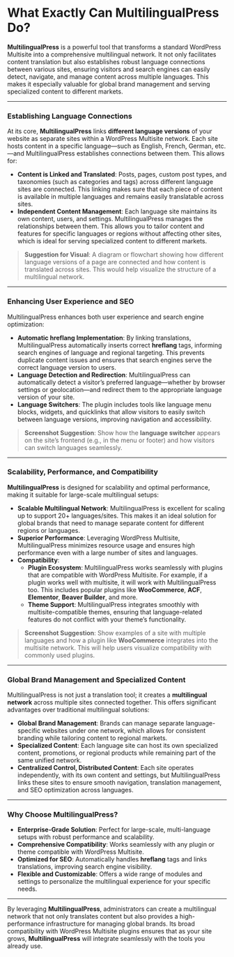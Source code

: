 # What Exactly Can MultilingualPress Do?

**MultilingualPress** is a powerful tool that transforms a standard WordPress Multisite into a comprehensive multilingual network. It not only facilitates content translation but also establishes robust language connections between various sites, ensuring visitors and search engines can easily detect, navigate, and manage content across multiple languages. This makes it especially valuable for global brand management and serving specialized content to different markets.

---

### Establishing Language Connections

At its core, **MultilingualPress** links **different language versions** of your website as separate sites within a WordPress Multisite network. Each site hosts content in a specific language—such as English, French, German, etc.—and MultilingualPress establishes connections between them. This allows for:

- **Content is Linked and Translated**: Posts, pages, custom post types, and taxonomies (such as categories and tags) across different language sites are connected. This linking makes sure that each piece of content is available in multiple languages and remains easily translatable across sites.
- **Independent Content Management**: Each language site maintains its own content, users, and settings. MultilingualPress manages the relationships between them. This allows you to tailor content and features for specific languages or regions without affecting other sites, which is ideal for serving specialized content to different markets.

<!-- Note: Expanded on the benefits of linking content across language sites. Clarified how content linking works and how MultilingualPress manages multilingual workflows across a WordPress Multisite network. -->

> **Suggestion for Visual**: A diagram or flowchart showing how different language versions of a page are connected and how content is translated across sites. This would help visualize the structure of a multilingual network.

---

### Enhancing User Experience and SEO

MultilingualPress enhances both user experience and search engine optimization:

- **Automatic hreflang Implementation**: By linking translations, MultilingualPress automatically inserts correct **hreflang** tags, informing search engines of language and regional targeting. This prevents duplicate content issues and ensures that search engines serve the correct language version to users.
- **Language Detection and Redirection**: MultilingualPress can automatically detect a visitor’s preferred language—whether by browser settings or geolocation—and redirect them to the appropriate language version of your site.
- **Language Switchers**: The plugin includes tools like language menu blocks, widgets, and quicklinks that allow visitors to easily switch between language versions, improving navigation and accessibility.

<!-- Note: Focused on practical benefits for users, with more emphasis on SEO improvements (hreflang) and language switching features. Simplified the explanation for better accessibility. -->

> **Screenshot Suggestion**: Show how the **language switcher** appears on the site’s frontend (e.g., in the menu or footer) and how visitors can switch languages seamlessly.

---

### Scalability, Performance, and Compatibility

**MultilingualPress** is designed for scalability and optimal performance, making it suitable for large-scale multilingual setups:

- **Scalable Multilingual Network**: MultilingualPress is excellent for scaling up to support 20+ languages/sites. This makes it an ideal solution for global brands that need to manage separate content for different regions or languages.
- **Superior Performance**: Leveraging WordPress Multisite, MultilingualPress minimizes resource usage and ensures high performance even with a large number of sites and languages.
- **Compatibility**:
    - **Plugin Ecosystem**: MultilingualPress works seamlessly with plugins that are compatible with WordPress Multisite. For example, if a plugin works well with multisite, it will work with MultilingualPress too. This includes popular plugins like **WooCommerce**, **ACF**, **Elementor**, **Beaver Builder**, and more.
    - **Theme Support**: MultilingualPress integrates smoothly with multisite-compatible themes, ensuring that language-related features do not conflict with your theme’s functionality.

<!-- Note: Explained how MultilingualPress excels with large networks, providing a smoother experience for global brands. Emphasized compatibility with popular plugins. -->

> **Screenshot Suggestion**: Show examples of a site with multiple languages and how a plugin like **WooCommerce** integrates into the multisite network. This will help users visualize compatibility with commonly used plugins.

---

### Global Brand Management and Specialized Content

MultilingualPress is not just a translation tool; it creates a **multilingual network** across multiple sites connected together. This offers significant advantages over traditional multilingual solutions:

- **Global Brand Management**: Brands can manage separate language-specific websites under one network, which allows for consistent branding while tailoring content to regional markets.
- **Specialized Content**: Each language site can host its own specialized content, promotions, or regional products while remaining part of the same unified network.
- **Centralized Control, Distributed Content**: Each site operates independently, with its own content and settings, but MultilingualPress links these sites to ensure smooth navigation, translation management, and SEO optimization across languages.

<!-- Note: Clarified how MultilingualPress supports global brands and specialized content. Provided additional examples and benefits of managing multilingual sites. -->

---

### Why Choose MultilingualPress?

- **Enterprise-Grade Solution**: Perfect for large-scale, multi-language setups with robust performance and scalability.
- **Comprehensive Compatibility**: Works seamlessly with any plugin or theme compatible with WordPress Multisite.
- **Optimized for SEO**: Automatically handles **hreflang** tags and links translations, improving search engine visibility.
- **Flexible and Customizable**: Offers a wide range of modules and settings to personalize the multilingual experience for your specific needs.

<!-- Note: Reworded some parts for clarity and added focus on key features such as scalability and SEO optimization. -->

---

By leveraging **MultilingualPress**, administrators can create a multilingual network that not only translates content but also provides a high-performance infrastructure for managing global brands. Its broad compatibility with WordPress Multisite plugins ensures that as your site grows, **MultilingualPress** will integrate seamlessly with the tools you already use.

<!-- Note: Summarized the key points with a clear emphasis on scalability and future-proofing. A closing **visual** could demonstrate the integration of a global multilingual network. -->

